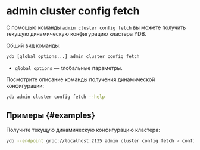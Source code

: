 # admin cluster config fetch

С помощью команды `admin cluster config fetch` вы можете получить текущую динамическую конфигурацию кластера YDB.

Общий вид команды:

```bash
ydb [global options...] admin cluster config fetch
```

* `global options` — глобальные параметры.

Посмотрите описание команды получения динамической конфигурации:

```bash
ydb admin cluster config fetch --help
```

## Примеры {#examples}

Получите текущую динамическую конфигурацию кластера:

```bash
ydb --endpoint grpc://localhost:2135 admin cluster config fetch > config.yaml
```
